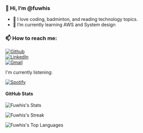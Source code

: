 ### 👋 Hi, I’m @fuwhis

- 🥰 I love coding, badminton, and reading technology topics.
- 🌱 I’m currently learning AWS and System design

### 📫 How to reach me:

<p>
<a href="https://github.com/fuwhis" target="_blank"><img alt="Github" src="https://img.shields.io/badge/GitHub-%2312100E.svg?&style=for-the-badge&logo=Github&logoColor=white" /></a>
<br/>
<a href="https://www.linkedin.com/in/quynp01/" target="_blank"><img alt="LinkedIn" src="https://img.shields.io/badge/linkedin-%230077B5.svg?&style=for-the-badge&logo=linkedin&logoColor=white" /></a>
<!-- <br/> -->
<!-- <a href="https://twitter.com/quynp1" target="_blank"><img alt="LinkedIn" src="https://img.shields.io/badge/twitter-%230077B5.svg?&style=for-the-badge&logo=twitter&logoColor=white" /></a> -->
<br/>
<a href="mailto:quynguyen.itengineer@gmail.com" target="_blank"><img alt="Gmail" src="https://img.shields.io/badge/-quynguyen.itengineer@gmail.com-c14438?style=flat-square&logo=Gmail&logoColor=white&link=mailto:quynguyen.itengineer@gmail.com"/></a> 
</p>

I'm currently listening:

[![Spotify](https://ldhnam.vercel.app/api/spotify)](https://open.spotify.com/user/wjkxsp0ez5kscr3ou1or3cgor)

#### GitHub Stats

![Fuwhis's Stats](https://github-readme-stats.vercel.app/api?username=fuwhis&theme=vue-dark&show_icons=true&hide_border=false&count_private=true)

![Fuwhis's Streak](https://github-readme-streak-stats.herokuapp.com/?user=fuwhis&theme=vue-dark&hide_border=false)

![Fuwhis's Top Languages](https://github-readme-stats.vercel.app/api/top-langs/?username=fuwhis&theme=vue-dark&show_icons=true&hide_border=false&layout=compact)

<!-- [![Readme Card](https://github-readme-stats.vercel.app/api/pin/?username=fuwhis&repo=FunWithJS)](https://github.com/fuwhis/FunWithJS) -->

<!---
fuwhis/fuwhis is a ✨ special ✨ repository because its `README.md` (this file) appears on your GitHub profile.
You can click the Preview link to take a look at your changes.
--->
